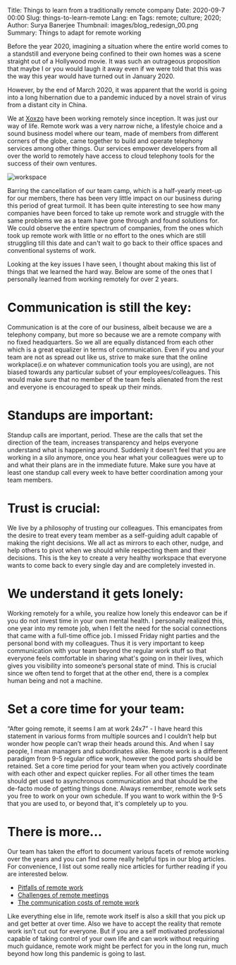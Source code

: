 Title: Things to learn from a traditionally remote company
Date: 2020-09-7 00:00 
Slug: things-to-learn-remote
Lang: en 
Tags: remote; culture; 2020;
Author: Surya Banerjee
Thumbnail: images/blog_redesign_00.png
Summary: Things to adapt for remote working

Before the year 2020, imagining a situation where the entire world comes to a standstill and everyone being confined to their own homes was a scene straight out of a Hollywood movie. It was such an outrageous proposition that maybe I or you would laugh it away even if we were told that this was the way this year would have turned out in January 2020.

However, by the end of March 2020, it was apparent that the world is going into a long hibernation due to a pandemic induced by a novel strain of virus from a distant city in China. 

We at [Xoxzo](https://www.xoxzo.com/en/) have been working remotely since inception. It was just our way of life. Remote work was a very narrow niche, a lifestyle choice and a sound business model where our team, made of members from different corners of the globe, came together to build and operate telephony services among other things. Our services empower developers from all over the world to remotely have access to cloud telephony tools for the success of their own ventures.

![workspace](/images/surya_workstation.jpg)

Barring the cancellation of our team camp, which is a half-yearly meet-up for our members, there has been very little impact on our business during this period of great turmoil. It has been quite interesting to see how many companies have been forced to take up remote work and struggle with the same problems we as a team have gone through and found solutions for. We could observe the entire spectrum of companies, from the ones which took up remote work with little or no effort to the ones which are still struggling till this date and can't wait to go back to their office spaces and conventional systems of work.

Looking at the key issues I have seen, I thought about making this list of things that we learned the hard way. Below are some of the ones that I personally learned from working remotely for over 2 years.


# Communication is still the key:
Communication is at the core of our business, albeit because we are a telephony company, but more so because we are a remote company with no fixed headquarters. So we all are equally distanced from each other which is a great equalizer in terms of communication. Even if you and your team are not as spread out like us, strive to make sure that the online workplace(i.e on whatever communication tools you are using), are not biased towards any particular subset of your employees/colleagues. This would make sure that no member of the team feels alienated from the rest and everyone is encouraged to speak up their minds.


# Standups are important:
Standup calls are important, period. These are the calls that set the direction of the team, increases transparency and helps everyone understand what is happening around. Suddenly it doesn’t feel that you are working in a silo anymore, once you hear what your colleagues were up to and what their plans are in the immediate future.  Make sure you have at least one standup call every week to have better coordination among your team members.


# Trust is crucial:
We live by a philosophy of trusting our colleagues. This emancipates from the desire to treat every team member as a self-guiding adult capable of making the right decisions. We all act as mirrors to each other, nudge, and help others to pivot when we should while respecting them and their decisions. This is the key to create a very healthy workspace that everyone wants to come back to every single day and are completely invested in.


# We understand it gets lonely:
Working remotely for a while, you realize how lonely this endeavor can be if you do not invest time in your own mental health. I personally realized this, one year into my remote job, when I felt the need for the social connections that came with a full-time office job. I missed Friday night parties and the personal bond with my colleagues. Thus it is very important to keep communication with your team beyond the regular work stuff so that everyone feels comfortable in sharing what's going on in their lives, which gives you visibility into someone’s personal state of mind. This is crucial since we often tend to forget that at the other end, there is a complex human being and not a machine.


# Set a core time for your team:
“After going remote, it seems I am at work 24x7” - I have heard this statement in various forms from multiple sources and I couldn’t help but wonder how people can’t wrap their heads around this. And when I say people, I mean managers and subordinates alike. Remote work is a different paradigm from 9-5 regular office work, however the good parts should be retained. Set a core time period for your team when you actively coordinate with each other and expect quicker replies. For all other times the team should get used to asynchronous communication and that should be the de-facto mode of getting things done. Always remember, remote work sets you free to work on your own schedule. If you want to work within the 9-5 that you are used to, or beyond that, it's completely up to you.


# There is more...
Our team has taken the effort to document various facets of remote working over the years and you can find some really helpful tips in our blog articles. For convenience, I list out some really nice articles for further reading if you are interested below.

- [Pitfalls of remote work](https://blog.xoxzo.com/en/2018/11/30/pitfalls-remote-work/)
- [Challenges of remote meetings](https://blog.xoxzo.com/en/2017/09/28/5-challenges-of-remote-meetings/)
- [The communication costs of remote work](https://blog.xoxzo.com/en/2016/04/22/the-communication-costs-of-remote-work/)

Like everything else in life, remote work itself is also a skill that you pick up and get better at over time. Also we have to accept the reality that remote work isn't cut out for everyone. But if you are a self motivated professional capable of taking control of your own life and can work without requiring much guidance, remote work might be perfect for you in the long run, much beyond how long this pandemic is going to last.

